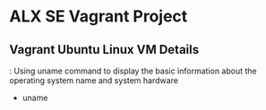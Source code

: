 # ALX SE Vagrant Project

## Vagrant Ubuntu Linux VM Details

: Using uname command to display the basic information about the operating system name and system hardware
* uname
